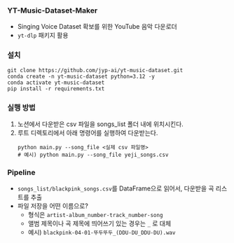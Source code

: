 ### YT-Music-Dataset-Maker
- Singing Voice Dataset 확보를 위한 YouTube 음악 다운로더
- `yt-dlp` 패키지 활용

### 설치
```
git clone https://github.com/jyp-ai/yt-music-dataset.git
conda create -n yt-music-dataset python=3.12 -y
conda activate yt-music-dataset
pip install -r requirements.txt
```

### 실행 방법
1. 노션에서 다운받은 csv 파일을 songs_list 폴더 내에 위치시킨다.
2. 루트 디렉토리에서 아래 명령어를 실행하여 다운받는다.
    ```
    python main.py --song_file <실제 csv 파일명>
    # 예시) python main.py --song_file yeji_songs.csv
    ```

### Pipeline
- `songs_list/blackpink_songs.csv`를 DataFrame으로 읽어서, 다운받을 곡 리스트를 추출
- 파일 저장을 어떤 이름으로?
    - 형식은 `artist-album_number-track_number-song`
    - 앨범 제목이나 곡 제목에 띄어쓰기 있는 경우는 `_` 로 대체
    - 예시) `blackpink-04-01-뚜두뚜두_(DDU-DU_DDU-DU).wav`